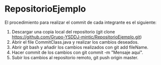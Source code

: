 # RepositorioEjemplo

El procedimiento para realizar el commit de cada integrante es el siguiente:

1. Descargar una copia local del repositorio (git clone https://github.com/Grupo-YSDDJ-mintic/RepositorioEjemplo.git)
2. Abrir el file CommitClass.java y realizar los cambios deseados.
3. Abrir git bash y añadir los cambios realizados con git add fileName.
4. Hacer commit de los cambios con git commit -m "Mensaje aquí".
5. Subir los cambios al repositorio remoto, git push origin master.
